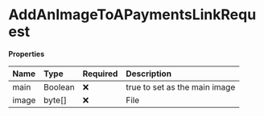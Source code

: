# AddAnImageToAPaymentsLinkRequest

**Properties**

| Name  | Type    | Required | Description                   |
| :---- | :------ | :------- | :---------------------------- |
| main  | Boolean | ❌       | true to set as the main image |
| image | byte[]  | ❌       | File                          |

<!-- This file was generated by liblab | https://liblab.com/ -->
